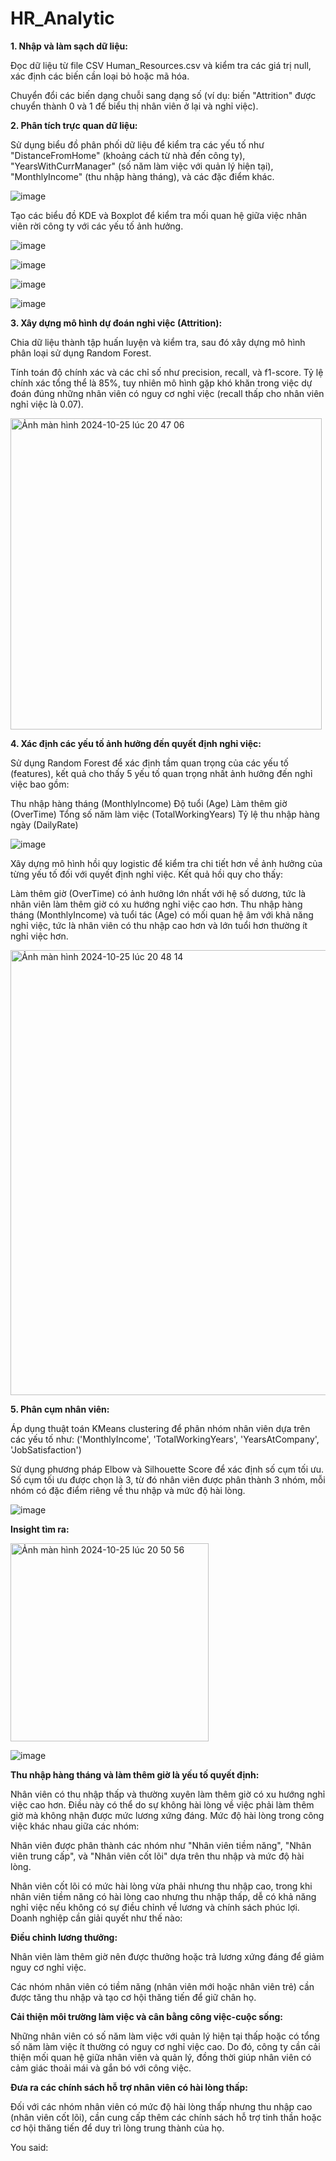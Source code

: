 # HR_Analytic

**1. Nhập và làm sạch dữ liệu:**

Đọc dữ liệu từ file CSV Human_Resources.csv và kiểm tra các giá trị null, xác định các biến cần loại bỏ hoặc mã hóa.

Chuyển đổi các biến dạng chuỗi sang dạng số (ví dụ: biến "Attrition" được chuyển thành 0 và 1 để biểu thị nhân viên ở lại và nghỉ việc).

**2. Phân tích trực quan dữ liệu:**

Sử dụng biểu đồ phân phối dữ liệu để kiểm tra các yếu tố như "DistanceFromHome" (khoảng cách từ nhà đến công ty), "YearsWithCurrManager" (số năm làm việc với quản lý hiện tại), "MonthlyIncome" (thu nhập hàng tháng), và các đặc điểm khác.

![image](https://github.com/user-attachments/assets/e841a297-4ca5-4591-9227-b483c488223b)

Tạo các biểu đồ KDE và Boxplot để kiểm tra mối quan hệ giữa việc nhân viên rời công ty với các yếu tố ảnh hưởng.

![image](https://github.com/user-attachments/assets/8446933e-34d0-40c9-ae89-4bf8a5680da4)

![image](https://github.com/user-attachments/assets/8b0eed81-8b3c-4e9d-87d2-5ad9aa428ff0)

![image](https://github.com/user-attachments/assets/09efe1b8-aa60-41e2-a708-ae7d541e9a05)

![image](https://github.com/user-attachments/assets/bc3cca56-2762-41df-bcdc-e6575b97a5d3)

**3. Xây dựng mô hình dự đoán nghỉ việc (Attrition):**

Chia dữ liệu thành tập huấn luyện và kiểm tra, sau đó xây dựng mô hình phân loại sử dụng Random Forest.

Tính toán độ chính xác và các chỉ số như precision, recall, và f1-score. Tỷ lệ chính xác tổng thể là 85%, tuy nhiên mô hình gặp khó khăn trong việc dự đoán đúng những nhân viên có nguy cơ nghỉ việc (recall thấp cho nhân viên nghỉ việc là 0.07).

<img width="498" alt="Ảnh màn hình 2024-10-25 lúc 20 47 06" src="https://github.com/user-attachments/assets/04002762-e6a9-44e3-8237-b10ba5111d7d">

**4. Xác định các yếu tố ảnh hưởng đến quyết định nghỉ việc:**

Sử dụng Random Forest để xác định tầm quan trọng của các yếu tố (features), kết quả cho thấy 5 yếu tố quan trọng nhất ảnh hưởng đến nghỉ việc bao gồm:

Thu nhập hàng tháng (MonthlyIncome)
Độ tuổi (Age)
Làm thêm giờ (OverTime)
Tổng số năm làm việc (TotalWorkingYears)
Tỷ lệ thu nhập hàng ngày (DailyRate)

![image](https://github.com/user-attachments/assets/2074a0ea-5cf1-4c9e-ac5a-b1403379c756)

Xây dựng mô hình hồi quy logistic để kiểm tra chi tiết hơn về ảnh hưởng của từng yếu tố đối với quyết định nghỉ việc. Kết quả hồi quy cho thấy:

Làm thêm giờ (OverTime) có ảnh hưởng lớn nhất với hệ số dương, tức là nhân viên làm thêm giờ có xu hướng nghỉ việc cao hơn.
Thu nhập hàng tháng (MonthlyIncome) và tuổi tác (Age) có mối quan hệ âm với khả năng nghỉ việc, tức là nhân viên có thu nhập cao hơn và lớn tuổi hơn thường ít nghỉ việc hơn.

<img width="712" alt="Ảnh màn hình 2024-10-25 lúc 20 48 14" src="https://github.com/user-attachments/assets/22db109d-d755-4467-b393-1a6ab62e7f3e">

**5. Phân cụm nhân viên:**

Áp dụng thuật toán KMeans clustering để phân nhóm nhân viên dựa trên các yếu tố như: ('MonthlyIncome', 'TotalWorkingYears', 'YearsAtCompany', 'JobSatisfaction')

Sử dụng phương pháp Elbow và Silhouette Score để xác định số cụm tối ưu. Số cụm tối ưu được chọn là 3, từ đó nhân viên được phân thành 3 nhóm, mỗi nhóm có đặc điểm riêng về thu nhập và mức độ hài lòng.

![image](https://github.com/user-attachments/assets/c946591f-21d4-45af-af27-c162d1daffd8)

**Insight tìm ra:**

<img width="317" alt="Ảnh màn hình 2024-10-25 lúc 20 50 56" src="https://github.com/user-attachments/assets/9251a40d-03cb-4f59-a733-9548608b88ed">

![image](https://github.com/user-attachments/assets/787b5918-4836-4335-b172-4a82aac64db6)

**Thu nhập hàng tháng và làm thêm giờ là yếu tố quyết định:**

Nhân viên có thu nhập thấp và thường xuyên làm thêm giờ có xu hướng nghỉ việc cao hơn.
Điều này có thể do sự không hài lòng về việc phải làm thêm giờ mà không nhận được mức lương xứng đáng.
Mức độ hài lòng trong công việc khác nhau giữa các nhóm:

Nhân viên được phân thành các nhóm như "Nhân viên tiềm năng", "Nhân viên trung cấp", và "Nhân viên cốt lõi" dựa trên thu nhập và mức độ hài lòng.

Nhân viên cốt lõi có mức hài lòng vừa phải nhưng thu nhập cao, trong khi nhân viên tiềm năng có hài lòng cao nhưng thu nhập thấp, dễ có khả năng nghỉ việc nếu không có sự điều chỉnh về lương và chính sách phúc lợi.
Doanh nghiệp cần giải quyết như thế nào:

**Điều chỉnh lương thưởng:**

Nhân viên làm thêm giờ nên được thưởng hoặc trả lương xứng đáng để giảm nguy cơ nghỉ việc. 

Các nhóm nhân viên có tiềm năng (nhân viên mới hoặc nhân viên trẻ) cần được tăng thu nhập và tạo cơ hội thăng tiến để giữ chân họ.

**Cải thiện môi trường làm việc và cân bằng công việc-cuộc sống:**

Những nhân viên có số năm làm việc với quản lý hiện tại thấp hoặc có tổng số năm làm việc ít thường có nguy cơ nghỉ việc cao. Do đó, công ty cần cải thiện mối quan hệ giữa nhân viên và quản lý, đồng thời giúp nhân viên có cảm giác thoải mái và gắn bó với công việc.

**Đưa ra các chính sách hỗ trợ nhân viên có hài lòng thấp:**

Đối với các nhóm nhân viên có mức độ hài lòng thấp nhưng thu nhập cao (nhân viên cốt lõi), cần cung cấp thêm các chính sách hỗ trợ tinh thần hoặc cơ hội thăng tiến để duy trì lòng trung thành của họ.






You said:
